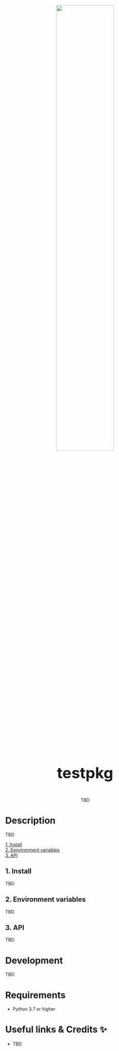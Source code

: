 <div align="center">
<img src="./logo.png" width="60%">
</div>

<div align="center">
    <p style="font-size: xxx-large">
    <strong>
    testpkg
    </strong>
    </p>
    <p>
    <!-- Start Short Description --> TBD <!-- End Short Description -->
    </p>
</div>

# Description
<!-- Start Long Description -->

TBD

<!-- End Long Description -->

<a href="#install">1. Install</a><br/>
<a href="#envvar">2. Eenvironment variables</a><br/>
<a href="#api">3. API</a><br/>
##  1. <a id='install'></a>Install

 TBD


## 2. <a id='envvar'></a>Environment variables

TBD

##  3. <a id='api'></a>API

TBD

# Development

TBD

# Requirements

- Python 3.7 or higher

# Useful links & Credits ✨

- TBD